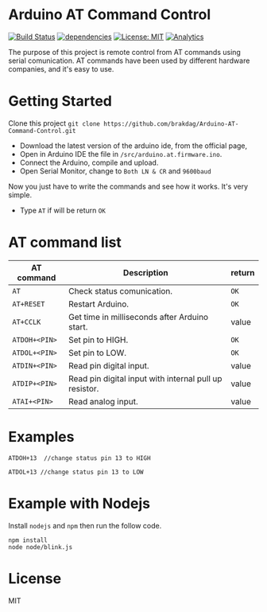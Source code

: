 # Arduino AT Command Control
[![Build Status](https://travis-ci.org/brakdag/Arduino-AT-Command-Control.svg?branch=master)](https://travis-ci.org/brakdag/Arduino-AT-Command-Control)   [![dependencies](https://david-dm.org/brakdag/Arduino-AT-Command-Control.svg?theme=shields.io)](https:///brakdag/Arduino-AT-Command-Control)   [![License: MIT](https://img.shields.io/badge/License-MIT-yellow.svg)](https://opensource.org/licenses/MIT)   [![Analytics](https://ga-beacon.appspot.com/UA-42105589-4/ArduinoATCommandControl/visita)](https://github.com/brakdag/Arduino-AT-Command-Control)


The purpose of this project is remote control from AT commands using serial comunication. AT commands have been used by different hardware companies, and it's easy to use.
# Getting Started
Clone this project
`git clone https://github.com/brakdag/Arduino-AT-Command-Control.git`

* Download the latest version of the arduino ide, from the official page,
* Open in Arduino IDE the file in `/src/arduino.at.firmware.ino`.
* Connect the Arduino, compile and upload.
* Open Serial Monitor, change to `Both LN & CR` and `9600baud`

Now you just have to write the commands and see how it works. It's very simple.

* Type `AT` if will be return `OK`   

# AT command list

| AT command | Description | return |
|-|-|-|
| `AT` | Check status comunication. | `OK` |
| `AT+RESET` | Restart Arduino. | `OK` 
| `AT+CCLK` | Get time in milliseconds after Arduino start. | value |
| `ATDOH+<PIN>`| Set pin to HIGH. | `OK` |
| `ATDOL+<PIN>`| Set pin to LOW. | `OK` |
| `ATDIN+<PIN>`| Read pin digital input. | value |
| `ATDIP+<PIN>`| Read pin digital input with internal pull up resistor. | value |
| `ATAI+<PIN>`| Read analog input. | value |

# Examples

```
ATDOH+13  //change status pin 13 to HIGH

ATDOL+13 //change status pin 13 to LOW

```

# Example with Nodejs
Install `nodejs` and `npm` then run the follow code.

```shell
npm install
node node/blink.js
```
# License

MIT
